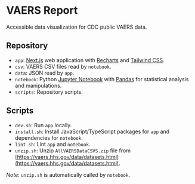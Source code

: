# VAERS Report

Accessible data visualization for CDC public VAERS data.

## Repository

- `app`: [Next.js](https://nextjs.org) web application with [Recharts](https://recharts.org/en-US) and [Tailwind CSS](https://tailwindcss.com).
- `csv`: VAERS CSV files read by `notebook`.
- `data`: JSON read by `app`.
- `notebook`: Python [Jupyter Notebook](https://jupyter.org) with [Pandas](https://pandas.pydata.org) for statistical analysis and manipulations.
- `scripts`: Repository scripts.

## Scripts

- `dev.sh`: Run `app` locally.
- `install.sh`: Install JavaScript/TypeScript packages for `app` and dependencies for `notebook`.
- `lint.sh`: Lint `app` and `notebook`.
- `unzip.sh`: Unzip `AllVAERSDataCSVS.zip` file from [https://vaers.hhs.gov/data/datasets.html](https://vaers.hhs.gov/data/datasets.html).

_Note_: `unzip.sh` is automatically called by `notebook`.
